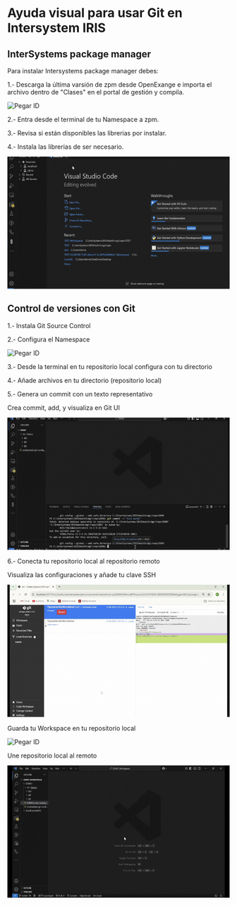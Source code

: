 # Ayuda visual para usar Git en Intersystem IRIS

## InterSystems package manager

Para instalar Intersystems package manager debes:

1.- Descarga la última varsión de zpm desde OpenExange e importa el archivo dentro de "Clases" en el portal de gestión y compila.

<img src="https://github.com/Fgonzalez-GesNovaSalud/Git-And-Iris/blob/help/1%20-%20Importar%20zpm.gif" alt="Pegar ID" width="550" height="300">

2.- Entra desde el terminal de tu Namespace a zpm.

3.- Revisa si están disponibles las librerias por instalar.

4.- Instala las librerias de ser necesario.

<img src="https://github.com/Fgonzalez-GesNovaSalud/Git-And-Iris/blob/help/2%20-%20Dependencias%20zpm.gif" alt="Pegar ID" width="550" height="300">

## Control de versiones con Git

1.- Instala Git Source Control

2.- Configura el Namespace

<img src="https://github.com/Fgonzalez-GesNovaSalud/Git-And-Iris/blob/help/3%20-%20Instalando%20y%20configurando%20git-source-control.gif" alt="Pegar ID" width="550" height="300">


3.- Desde la terminal en tu repositorio local configura con tu directorio

4.- Añade archivos en tu directorio (repositorio local)

5.- Genera un commit con un texto representativo


Crea commit, add, y visualiza en Git UI

<img src="https://github.com/Fgonzalez-GesNovaSalud/Git-And-Iris/blob/help/5%20-%20Ejemplo%20commit%20and%20gitui.gif" alt="Pegar ID" width="550" height="300">






6.- Conecta tu repositorio local al repositorio remoto 


Visualiza las configuraciones y añade tu clave SSH

<img src="https://github.com/Fgonzalez-GesNovaSalud/Git-And-Iris/blob/help/6%20-%20settings%20and%20ssh.gif" alt="Pegar ID" width="550" height="300">

Guarda tu Workspace en tu repositorio local

<img src="https://github.com/Fgonzalez-GesNovaSalud/Git-And-Iris/blob/help/7%20-%20Guardando%20workspace.gif" alt="Pegar ID" width="550" height="300">

Une repositorio local al remoto

<img src="https://github.com/Fgonzalez-GesNovaSalud/Git-And-Iris/blob/help/8%20-%20Subiendo%20archivos%20a%20repositorio%20remoto.gif" alt="Pegar ID" width="550" height="300">






